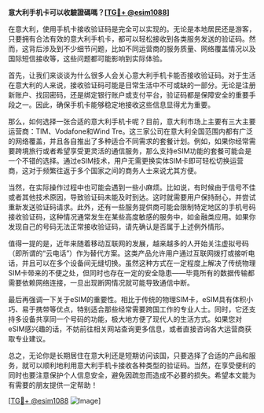 **意大利手机卡可以收驗證碼嗎？[[TG💪+ @esim1088](https://t.me/s/esim1088)]**

在意大利，使用手机卡接收验证码是完全可以实现的。无论是本地居民还是游客，只要拥有合法有效的意大利手机卡，都可以轻松接收到各类服务发送的验证码。然而，这背后涉及到不少细节问题，比如不同运营商的服务质量、网络覆盖情况以及国际短信接收等，这些问题都可能影响到实际体验。

首先，让我们来谈谈为什么很多人会关心意大利手机卡能否接收验证码。对于生活在意大利的人来说，接收验证码可能是日常生活中不可或缺的一部分。无论是注册新账户、找回密码，还是绑定银行账户或支付平台，验证码都是保障安全的重要手段之一。因此，确保手机卡能够稳定地接收这些信息显得尤为重要。

那么，如何选择一张合适的意大利手机卡呢？目前，意大利市场上主要有三大主要运营商：TIM、Vodafone和Wind Tre。这三家公司在意大利全国范围内都有广泛的网络覆盖，并且各自推出了多种适合不同需求的套餐计划。例如，如果你经常需要跨境旅行或者希望享受更灵活的通信服务，那么支持eSIM功能的套餐可能会是一个不错的选择。通过eSIM技术，用户无需更换实体SIM卡即可轻松切换运营商，这对于频繁往返于多个国家之间的商务人士来说尤其方便。

当然，在实际操作过程中也可能会遇到一些小麻烦。比如说，有时候由于信号不佳或者其他技术原因，导致验证码未能及时到达。这时就需要用户保持耐心，并尝试重新发送验证码请求。此外，还有一些服务提供商可能会限制特定地区的手机号码接收验证码，这种情况通常发生在某些高度敏感的服务中，如金融类应用。如果你发现自己的号码无法正常接收验证码，请先确认是否属于上述例外情形。

值得一提的是，近年来随着移动互联网的发展，越来越多的人开始关注虚拟号码（即所谓的“云电话”）作为替代方案。这类产品允许用户通过互联网拨打或接听电话，并且可以在多个设备间无缝切换。虽然这种方式在一定程度上解决了传统物理SIM卡带来的不便之处，但同时也存在一定的安全隐患——毕竟所有的数据传输都需要依赖网络连接，一旦出现断网情况就可能导致通信中断。

最后再强调一下关于eSIM的重要性。相比于传统的物理SIM卡，eSIM具有体积小巧、易于携带等优点，特别适合那些经常需要跨国工作的专业人士。同时，它还支持多设备共享同一个号码的功能，极大地方便了现代人的生活方式。如果您对eSIM感兴趣的话，不妨前往相关网站查询更多信息，或者直接咨询各大运营商获取专业建议。

总之，无论你是长期居住在意大利还是短期访问该国，只要选择了合适的产品和服务，就可以顺利地利用意大利手机卡接收各种类型的验证码。当然，在享受便利的同时也要注意保护个人信息安全，避免因疏忽而造成不必要的损失。希望本文能为有需要的朋友提供一定帮助！

[[TG💪+ @esim1088](https://t.me/s/esim1088) ![Image](https://i.postimg.cc/4NQfJmqS/Snipaste-2025-05-13-00-14-12.png)]